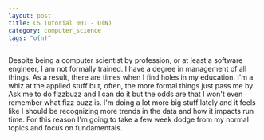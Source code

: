 ```yaml
---
layout: post
title: CS Tutorial 001 - O(N)
category: computer_science
tags: "o(n)"
---
```

Despite being a computer scientist by profession, or at least a software engineer, I am not formally trained.  I have a degree in management of all things.  As a result, there are times when I find holes in my education.  I'm a whiz at the applied stuff but, often, the more formal things just pass me by.  Ask me to do fizzbuzz and I can do it but the odds are that I won't even remember what fizz buzz is.  I'm doing a lot more big stuff lately and it feels like I should be recognizing more trends in the data and how it impacts run time.  For this reason I'm going to take a few week dodge from my normal topics and focus on fundamentals.


